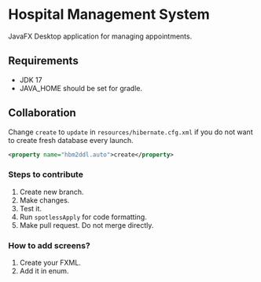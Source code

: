 # Hospital Management System

JavaFX Desktop application for managing appointments.

## Requirements

- JDK 17
- JAVA_HOME should be set for gradle.

## Collaboration

Change `create` to `update` in `resources/hibernate.cfg.xml` if you do not want to create fresh database every launch.

```xml
<property name="hbm2ddl.auto">create</property>
```

### Steps to contribute

1. Create new branch.
2. Make changes.
3. Test it.
4. Run `spotlessApply` for code formatting.
5. Make pull request. Do not merge directly.

### How to add screens?

1. Create your FXML.
2. Add it in enum.
